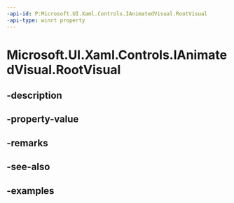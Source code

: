 ```yaml
---
-api-id: P:Microsoft.UI.Xaml.Controls.IAnimatedVisual.RootVisual
-api-type: winrt property
---
```


<!-- Property syntax.
public Visual RootVisual { get; }
-->

# Microsoft.UI.Xaml.Controls.IAnimatedVisual.RootVisual

## -description

## -property-value

## -remarks

## -see-also

## -examples

